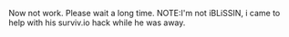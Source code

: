 Now not work. Please wait a long time. NOTE:I'm not iBLiSSIN, i came to help with his surviv.io hack while he was away.
